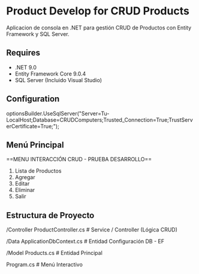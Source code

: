 # Product Develop for CRUD Products

Aplicacion de consola en .NET para gestión CRUD de Productos con Entity Framework y SQL Server.

## Requires

- .NET 9.0 
- Entity Framework Core 9.0.4
- SQL Server (Incluido Visual Studio)

## Configuration

optionsBuilder.UseSqlServer("Server=Tu-LocalHost;Database=CRUDComputers;Trusted_Connection=True;TrustServerCertificate=True;");

## Menú Principal

==MENU INTERACCIÓN CRUD - PRUEBA DESARROLLO==
1. Lista de Productos
2. Agregar
3. Editar
4. Eliminar
5. Salir

## Estructura de Proyecto

/Controller
	ProductController.cs # Service / Controller (Lógica CRUD)

/Data
	ApplicationDbContext.cs # Entidad Configuración DB - EF

/Model
	Products.cs # Entidad Principal

Program.cs # Menú Interactivo

